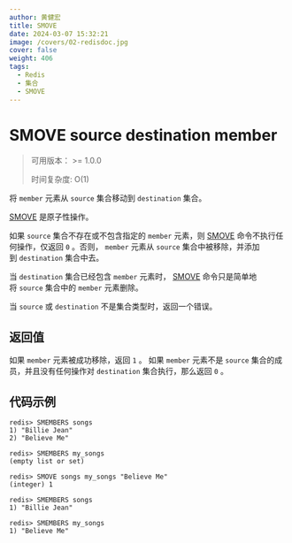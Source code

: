```yaml
---
author: 黄健宏
title: SMOVE
date: 2024-03-07 15:32:21
image: /covers/02-redisdoc.jpg
cover: false
weight: 406
tags:
  - Redis
  - 集合
  - SMOVE
---
```


# SMOVE source destination member

> 可用版本： >= 1.0.0
> 
> 时间复杂度: O(1)

将 `member` 元素从 `source` 集合移动到 `destination` 集合。

[SMOVE](../../02-redisdoc/04-set/06-smove) 是原子性操作。

如果 `source` 集合不存在或不包含指定的 `member` 元素，则 [SMOVE](../../02-redisdoc/04-set/06-smove) 命令不执行任何操作，仅返回 `0` 。否则， `member` 元素从 `source` 集合中被移除，并添加到 `destination` 集合中去。

当 `destination` 集合已经包含 `member` 元素时， [SMOVE](../../02-redisdoc/04-set/06-smove) 命令只是简单地将 `source` 集合中的 `member` 元素删除。

当 `source` 或 `destination` 不是集合类型时，返回一个错误。

## 返回值

如果 `member` 元素被成功移除，返回 `1` 。 如果 `member` 元素不是 `source` 集合的成员，并且没有任何操作对 `destination` 集合执行，那么返回 `0` 。

## 代码示例

```shell
redis> SMEMBERS songs
1) "Billie Jean"
2) "Believe Me"

redis> SMEMBERS my_songs
(empty list or set)

redis> SMOVE songs my_songs "Believe Me"
(integer) 1

redis> SMEMBERS songs
1) "Billie Jean"

redis> SMEMBERS my_songs
1) "Believe Me"
```